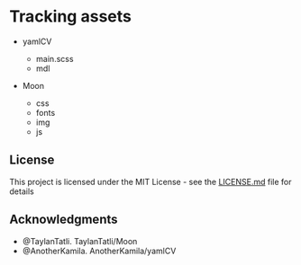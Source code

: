 # Tracking assets
- yamlCV
  - main.scss
  - mdl

- Moon
  - css
  - fonts
  - img
  - js



## License

This project is licensed under the MIT License - see the [LICENSE.md](LICENSE.md) file for details

## Acknowledgments

* @TaylanTatli. TaylanTatli/Moon
* @AnotherKamila. AnotherKamila/yamlCV
